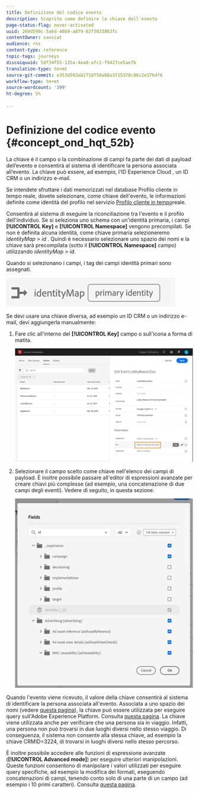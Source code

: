 ```yaml
---
title: Definizione del codice evento
description: Scoprite come definire la chiave dell'evento
page-status-flag: never-activated
uuid: 269d590c-5a6d-40b9-a879-02f5033863fc
contentOwner: sauviat
audience: rns
content-type: reference
topic-tags: journeys
discoiquuid: 5df34f55-135a-4ea8-afc2-f9427ce5ae7b
translation-type: tm+mt
source-git-commit: e353d593ab2710f50a88a3715378c86c2e37b4f6
workflow-type: tm+mt
source-wordcount: '399'
ht-degree: 5%

---
```



# Definizione del codice evento {#concept_ond_hqt_52b}

La chiave è il campo o la combinazione di campi fa parte dei dati di payload dell’evento e consentirà al sistema di identificare la persona associata all’evento. La chiave può essere, ad esempio, l&#39;ID Experience Cloud , un ID CRM o un indirizzo e-mail.

Se intendete sfruttare i dati memorizzati nel database Profilo cliente in tempo reale, dovete selezionare, come chiave dell&#39;evento, le informazioni definite come identità del profilo nel servizio [Profilo cliente in tempo](https://docs.adobe.com/content/help/it-IT/experience-platform/profile/home.html)reale.

Consentirà al sistema di eseguire la riconciliazione tra l&#39;evento e il profilo dell&#39;individuo. Se si seleziona uno schema con un&#39;identità primaria, i campi **[!UICONTROL Key]** e **[!UICONTROL Namespace]** vengono precompilati. Se non è definita alcuna identità, come chiave primaria selezioneremo _identityMap > id_ . Quindi è necessario selezionare uno spazio dei nomi e la chiave sarà precompilata (sotto il **[!UICONTROL Namespace]** campo) utilizzando _identityMap > id_.

Quando si selezionano i campi, i tag dei campi identità primari sono assegnati.

![](../assets/primary-identity.png)

Se devi usare una chiave diversa, ad esempio un ID CRM o un indirizzo e-mail, devi aggiungerla manualmente:

1. Fare clic all&#39;interno del **[!UICONTROL Key]** campo o sull&#39;icona a forma di matita.

   ![](../assets/journey16.png)

1. Selezionare il campo scelto come chiave nell&#39;elenco dei campi di payload. È inoltre possibile passare all&#39;editor di espressioni avanzate per creare chiavi più complesse (ad esempio, una concatenazione di due campi degli eventi). Vedere di seguito, in questa sezione.

   ![](../assets/journey20.png)

Quando l&#39;evento viene ricevuto, il valore della chiave consentirà al sistema di identificare la persona associata all&#39;evento. Associata a uno spazio dei nomi (vedere [questa pagina](../event/selecting-the-namespace.md)), la chiave può essere utilizzata per eseguire query sull&#39;Adobe Experience Platform. Consulta [questa pagina](../building-journeys/about-orchestration-activities.md).
La chiave viene utilizzata anche per verificare che una persona sia in viaggio. Infatti, una persona non può trovarsi in due luoghi diversi nello stesso viaggio. Di conseguenza, il sistema non consente alla stessa chiave, ad esempio la chiave CRMID=3224, di trovarsi in luoghi diversi nello stesso percorso.

È inoltre possibile accedere alle funzioni di espressione avanzate (**[!UICONTROL Advanced mode]**) per eseguire ulteriori manipolazioni. Queste funzioni consentono di manipolare i valori utilizzati per eseguire query specifiche, ad esempio la modifica dei formati, eseguendo concatenazioni di campi, tenendo conto solo di una parte di un campo (ad esempio i 10 primi caratteri). Consulta [questa pagina](../expression/expressionadvanced.md).
